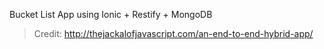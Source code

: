 Bucket List App using Ionic + Restify + MongoDB
> Credit: http://thejackalofjavascript.com/an-end-to-end-hybrid-app/
